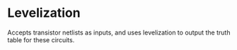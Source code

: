 # Levelization
Accepts transistor netlists as inputs, and uses levelization to output the truth table for these circuits.
